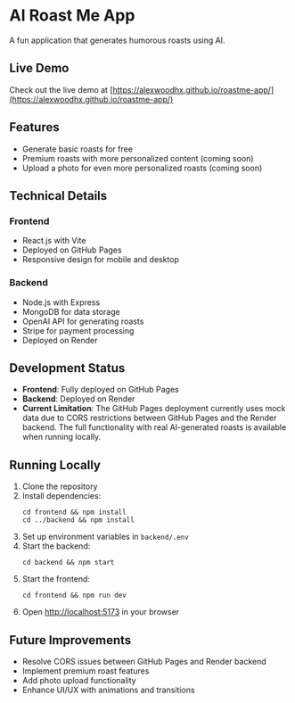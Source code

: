 # AI Roast Me App

A fun application that generates humorous roasts using AI.

## Live Demo

Check out the live demo at [https://alexwoodhx.github.io/roastme-app/](https://alexwoodhx.github.io/roastme-app/)

## Features

- Generate basic roasts for free
- Premium roasts with more personalized content (coming soon)
- Upload a photo for even more personalized roasts (coming soon)

## Technical Details

### Frontend

- React.js with Vite
- Deployed on GitHub Pages
- Responsive design for mobile and desktop

### Backend

- Node.js with Express
- MongoDB for data storage
- OpenAI API for generating roasts
- Stripe for payment processing
- Deployed on Render

## Development Status

- **Frontend**: Fully deployed on GitHub Pages
- **Backend**: Deployed on Render
- **Current Limitation**: The GitHub Pages deployment currently uses mock data due to CORS restrictions between GitHub Pages and the Render backend. The full functionality with real AI-generated roasts is available when running locally.

## Running Locally

1. Clone the repository
2. Install dependencies:
   ```
   cd frontend && npm install
   cd ../backend && npm install
   ```
3. Set up environment variables in `backend/.env`
4. Start the backend:
   ```
   cd backend && npm start
   ```
5. Start the frontend:
   ```
   cd frontend && npm run dev
   ```
6. Open [http://localhost:5173](http://localhost:5173) in your browser

## Future Improvements

- Resolve CORS issues between GitHub Pages and Render backend
- Implement premium roast features
- Add photo upload functionality
- Enhance UI/UX with animations and transitions